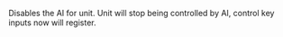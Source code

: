 Disables the AI for unit. Unit will stop being controlled by AI, control key inputs now will register.
